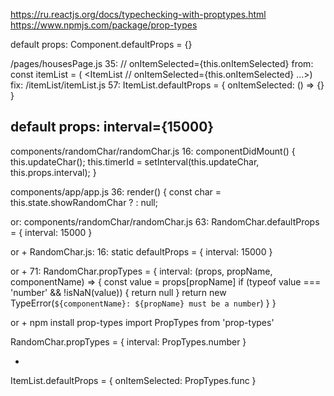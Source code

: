 https://ru.reactjs.org/docs/typechecking-with-proptypes.html
https://www.npmjs.com/package/prop-types

default props:
Component.defaultProps = {}

/pages/housesPage.js
 35:
 // onItemSelected={this.onItemSelected}
 from: 
const itemList = (
<ItemList 
    // onItemSelected={this.onItemSelected}
...>)
fix:
/itemList/itemList.js
57:
ItemList.defaultProps = {
    onItemSelected: () => {}
}





default props:
interval={15000}
--
components/randomChar/randomChar.js
16:
    componentDidMount() {
        this.updateChar();
        this.timerId = setInterval(this.updateChar, this.props.interval);
    }

components/app/app.js
36:
    render() {
        const char = this.state.showRandomChar ? <RandomChar interval={15000}/> : null;

or:
components/randomChar/randomChar.js
63:
RandomChar.defaultProps = {
    interval: 15000
}

or +
RandomChar.js:
16:
  static defaultProps = {
        interval: 15000
    }
    
or +
71:
RandomChar.propTypes = {
    interval: (props, propName, componentName) => {
        const value = props[propName]
        if (typeof value === 'number' && !isNaN(value)) {
            return null
        }
        return new TypeError(`${componentName}: ${propName} must be a number`)
    }
}
<!-- index.js:1446 Warning: Failed prop type: RandomChar: interval must be a number
    in RandomChar (at app.js:37)
    in App (at src/index.js:7) -->

or +
npm install prop-types
import PropTypes from 'prop-types'

RandomChar.propTypes = {
    interval: PropTypes.number
}

+
ItemList.defaultProps = {
    onItemSelected: PropTypes.func
}